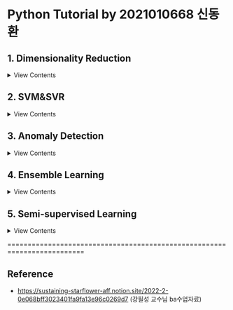 # Python Tutorial by 2021010668 신동환

## 1. Dimensionality Reduction
<details>
    <summary> View Contents </summary>

  * 차원축소의 목적: 불필요한 데이터를 제거하여 복잡도를 낮추면서 성능을 유지, computation power 절감

  * 차원축소 기법의 종류
  ![image](https://user-images.githubusercontent.com/77199749/195138151-b06862d6-5887-42c5-b660-7b9d6816f127.png)

  * Genetic Algorithm
  ![image](https://user-images.githubusercontent.com/77199749/195138246-bb82f29a-2246-4db7-a469-3672852b8b72.png)

  * PCA vs. MDS
  ![image](https://user-images.githubusercontent.com/77199749/195138319-51de7065-8de3-4616-9dbb-e8a9b7548cc9.png)

</details>

## 2. SVM&SVR
<details>
    <summary> View Contents </summary>
    
  * Support Vector Machine(SVM): 마진을 극대화하는 초평면활용 분류기
  ![image](https://user-images.githubusercontent.com/77199749/195419556-907a0536-c7e5-4352-aecd-09477dc94630.png)

  * SVM 4 Cases
  ![image](https://user-images.githubusercontent.com/77199749/195419669-c1fcbe7a-acff-405e-923c-e78a1c3cc051.png)

  * SVM Case1: Linear&Hard Margin
  ![image](https://user-images.githubusercontent.com/77199749/195419851-e0627d18-2c57-452e-9665-a03dd14653a9.png)

  * Support Vector Regression: "𝝐-tube"를 가진 회귀 추정식
  ![image](https://user-images.githubusercontent.com/77199749/195420076-533c14b2-9dbb-4476-a847-50e36ca8ff15.png)

</details>


## 3. Anomaly Detection
<details>
    <summary> View Contents </summary>
    
  * Anomaly Detection: "이상치" 탐지 기법
  
  * Novel Data: 이상치 데이터이지만, 긍정적인 의미로 사용됨. 데이터의 본질적 특성은 같지만, 유형이 다른 관측치(돌연변이 등)
  * Anomaly Data: 이상치 데이터이지만, 부정적인 의미로 사용됨.  대부분의 데이터와 특성이 다른 관측치(불량 등)
  * Outlier Data: 이상치 데이터, 대부분의 데이터와 본질적인 특성이 다른 관측치(미완성제품 등)

  * Anomaly Detection vs Classification
    : 아래 그림처럼, 이상치 탐지는 데이터의 불균형이 심하고 minority class의 개수가 정량적으로 매우 적을 때 사용한다.
  ![image](https://user-images.githubusercontent.com/77199749/201830267-fb474e19-cad8-43e5-baef-ef2061d4bcc4.png)

  * Density-based Anomaly Detection: 주어진 데이터를 바탕으로 각 객체들이 생성될 확률을 추정하여 새로운 데이터가 생성될 확률이 낮을 경우 이상치로 판단함.

  * 아래의 4가지 밀도기반 이상치 탐지기법들을 소개함
      1. Single Gassusian -> parametric기법으로,

          * 모든 데이터가 '하나'의 가우시안(정규)분포로부터 생성됨을 가정함.
          * 학습은 정상데이터들의 가우시안분포의 평균(mu)과 공분산(var)행렬을 추정하며 이루어짐
          * 테스트는 새로운 데이터가 생성확률이 낮으면 이상치, 높으면 정상으로 구분함

          ![image](https://user-images.githubusercontent.com/77199749/201831498-e5f60dac-f6dd-48ca-8dfc-a87052a7b745.png)
          
          * 결과해석: Gaussian 기법은 추정이 간단하며 학습기간이 짧고, 적절한 threshold(epsilon)를 분포로부터정할 수 있다. 위 그림에서 보이는 것처럼 epsilon값을 줄일 수록 이상치의 개수(빨간색)가 증가하고, epsilon값을 늘릴 수록 이상치의 개수(빨간색)가 줄어드는 것을 알 수 있었다.


      2. Gaussian Mixture -> parametric기법

          * 여러가지의 가우시안(정규)분포로부터 데이터가 생성됬음을 가정함
          * Expectation-Maximization(EM)알고리즘을 통해, 각 가우시안분포의 중심점(조건확률)이 끝날때까지 반복함

          ![image](https://user-images.githubusercontent.com/77199749/201831111-2db4a24c-176a-4217-a45d-0235391c3cad.png)
          
          * 결과해석: Mixture of Gaussian 기법은 Single Gaussian기법을 보완하여, multi Gaussian분포를 추정해, 좀 더 유연하고 복잡한 boundary를 만들 수 있게 된다. 위 그림처럼, 5개의 클러스터가 있을 때에도 다수군집의 확률분포를 구분할 수 있도록 만든다. 

      3. Parzen Window Density Estimation -> non-parametric기법
          * 위 가우시안기법들은 데이터가 특정분포를 따른다고 가정하지만, 파젠 윈도우 기법에선 데이터가 특정분포를 따른다고 가정하지 않음 ==> non-parametric기법
          * 확률밀도를 추정할 때, 데이터의 수는 고정되어 있으므로 적절한 V(부피)를 찾는 문제로 귀결되지만, 파젠 윈도우 기법에선 V(부피)를 고정하고, "k(V안에 포함되는 데이터 수)"를 찾음 ==> 커널 밀도 추정

          ![image](https://user-images.githubusercontent.com/77199749/201831516-db5a7a33-4329-45b0-a5c7-875c601b031d.png)

          * 결과해석: 커널을 활용한 파젠윈도우 기법은 parametric한 가우시안기법들과 다르게, 특정분포를 따른다고 가정하지 않아 더욱 유연하고 섬세한 boundary를 생성 할 수 있다. 특별히, smoothing (window width) parameter h를 사용해 밀도 분포를 조정할 수 있다.


      4. Local Outlier Factor(LoF) -> non-parametric기법
          * 이상치 스코어를 산출 할때, "주변부"의 밀도도 같이 고려하여 이상여부를 나타내고자함
          * 특정 데이터 주변 밀도가 작지만, 주변부 데이터들은 밀도가 높을때 --> 이상치라고 판단함

          ![image](https://user-images.githubusercontent.com/77199749/201831541-1e7cd125-89aa-4297-b7d6-4c9a65e60f43.png)
          
          * 결과해석: LoF는 위 설명드린 3가지 기법과 다르게 특정 데이터의 '주변부 밀도'를 고려한다는점에서 큰 차이점이 있다. 위 그림에서 볼 수 있듯이, 가장자리에 위치하여 주변부밀도가 작은 데이터포인트들을 이상치라고 판단하는것을 알 수 있다. 특정 이상치를 정제하는데에 있어선 좋은 detection방안이 될 수 있을것이다.


  * Model-based Anomaly Detection: 주어진 정상데이터만으로 각 모델들을 학습하여, 새로운 데이터가 들어왔을 때 각 모델의 기준에 부합하지 않는 데이터들을 이상치라 판단함.
  
  * 아래의 3가지 모델기반 이상치 탐지기법들을 소개함
    1. Auto-Encoder
        * 이미지 데이터(예시)를 넣었을 때, 똑같은 이미지를 복원해내는 NN모델
        * 이 때, 정상치만을 학습시켜 weight값을 저장하고 새로운 이상치가 들어왔을때 복원error값이 높아지므로, 복원이 잘 안될 수록 이상치로 판단
        
        ![image](https://user-images.githubusercontent.com/77199749/201831412-ec22f679-70cc-4d8b-8317-4211a7a14235.png)
        
        * 결과해석: Auto-encoder는 인코더단에서 압축한 latent vector를 decoder단에서 생성해내는 모델이다. 그림'outlier-score'그림을 통해 극히 outlier-score가 높은 데이터들을 통해 이상치를 탐지할 수 있었다. 또한 'Combination by average'그림을 통해 3개의 모델을 동시에 사용하고 이를 정규화함으로써 조금 더 정제된 Anomaly_score를 얻을 수 있다.
    
    
    2. One Class Support Vector Machine(OCSVM)
        * Threshold(임계치)가 아닌 "boundary"를 사용하여 이상치 여부를 판단함
        * OCSVM은 원점으로부터의 거리들을 사용하여 "초평면 boundary"를 만들고, 이를 기준으로 이상치 여부를 판단
        (참고)
        * SVDD과 OCSVM의 공통점은, 모두 threshold(임계치)가 아닌 boundary를 생성하여 이상치여부를 구분하는 것임
        * 차이점은, "boundary의 형태와 중심점"이 다름
        * OCSVM에선 초평면을 활용하였다면, SVDD에선 "초구 boundary"를 사용하며 "원점이 중심이 아니어도 무방"함

        ![image](https://user-images.githubusercontent.com/77199749/201831461-7e44eced-05fe-4b6f-b4de-3f99e07a17b7.png)
        
        * 결과해석: 일반적인 선형분류기인 SVM과 다르게 비선형성을 더한 OCSVM으로 원점으로부터 떨어진 거리로 초평면을 만들고 데이터들을 정상/이상치로 분류하는 성능이 그림에서처럼 눈에 띠게좋았다. 여러 데이터들 속에 포함되어 있는 데이터가 이상치일땐, 분류하기 어렵지만 위 그림처럼 경계면에서 발생하는 이상치는 threshold를 정하여 분류됨을 볼 수 있다.

    3. Isolation Forest
        * Forest라는 단어에서 알 수 있듯이, 분기를 하면서 이상치여부를 따지는 tree구조의 모델임
        * 이 때, 소수 범주(이상치)는 개체수가 적을 것이므로 적은 분기만으로 고립이 가능하다는 가정
        * 따라서, 고립시키는데에 많은 분기가 필요하면 정상, 적은 분기가 필요하다면 이상치데이터로 판단함

        ![image](https://user-images.githubusercontent.com/77199749/201831471-541147c9-d165-422a-bfd3-cdffad30a401.png)

        * 결과해석: Isolation Forest는 Forest의 장점을 이상치 탐지에 잘 녹여내었다고 볼 수 있다. 위 그림에서 처럼, 분기 수가 많이 필요없는 이상치 데이터들은 전부 이상치로 잘 분류되어지고, 분기가 많이 필요한, 즉 정상 데이터들은 정상으로 분류됨을 볼 수 있다. 여러개의 밀집된 군집이 형성되어 있을 때 사용하면 효과적인 이상치 탐지 성능을 볼 수 있을 것이다.

  
</details>

## 4. Ensemble Learning
<details>
    <summary> View Contents </summary>
    
  * Ensemble: 개별 알고리즘들을 적당히 잘 섞어 놓으면 어떨까? 라는 motivation에서 출발
  
  * 모델학습 및 오류
    * 모델이란, 주어진 하나의 샘플 집합으로부터 데이터 생성 함수를 추론하는 것임
    * 모델에 의한 오류는 편향(Bias)와 분산(Variance)로 구분 될 수 있음
    * 편향(Bias): 평균적으로 얼마나 “정확한“ 추정이 가능한지에 대한 측정 지표
    * 분산(Variance): 개별 추정이 얼마나 “차이”가 크게 나타나는지에 대한 측정 지표
    
  * 모델 구분
    * 분산이 낮고, 편향이 높음 --> Boosting
    * 편향이 낮고, 분산이 높음 --> Bagging
    
    ![image](https://user-images.githubusercontent.com/77199749/204252620-980730d0-54b9-4714-8cbc-3caa5f279e79.png)




  * Bagging : Bootstrap Aggregating의 약자로, 각  모델에 다른 학습데이터 셋을 이용해 결과값을 취합하는 앙상블 기법

  * 아래 Bagging기반 앙상블 기법을 소개함
      1. Random Forest

          * Random Forests란, 다수의 decision tree모델에
          * 동일하지 않은 데이터셋(크기는 동일, 중복가능)을 '독립적'으로 학습 시킨 후
          * 결과를 majority voting과 같이 취합하는 모델임
          * bagging의 대표적인 모델이라 할 수 있음
    
            ![image](https://user-images.githubusercontent.com/77199749/204252497-deeca3ea-1cbd-4974-8a6e-71cd70b96e96.png)


          
          * 결과해석: 하나의 decision tree로는 overfitting이 쉽게 일어날 수 있지만, 다수의 tree모델을 사용하여 각기 다른 데이터셋으로 학습을 시켜 일반화된 tree를 만들었음. 앙상블 모델로, 여러개의 형성된 tree모델에 새로운 데이터를 통과시키며, 각 트리가 분류한 결과에서 voting을 실시하여 가장 많이 득표한 결과를 최종 분류 결과로 선택함. 또한, Information Gain(IG)과 Gini impurity를 기준으로 split을 진행하여 비교한 결과, 분류 정확도와 error카운트수가 동일한것으로 보아, 붓꽃 데이터와 같이 단순데이터에 대해선 큰 차이가 없음을 확인하였다.


  * Boosting: Boosting은 오분류된 데이터에 집중해 더 많은 가중치를 주는 ensemble 기법으로, 특징은, 각 모델이 서로에게 dependent(model guided)한 성질을 지녀 다양성 측면에서 explicit함
  
  * 아래의 4가지 Boosting기반 앙상블 모델들을 소개함
    1. Adaptive Boosting(AdaBoost)
        * AdsBoost에선 이전단계에서의 단점을 데이터분포에 반영시키면서 모델의 성능을 향상시킴.
        * 가장 기본적인 AdabBoost의 base learner(estimator)는 depth가 1인 DecisionTree임
        * 분기횟수(depth)를 증가시키고,
        * 추정횟수(n_estimators)를 증가시키면서 비교 실험하였음
        
        ![image](https://user-images.githubusercontent.com/77199749/204252879-498089dc-f8f5-4e19-9223-7ab93108c6be.png)
        
        * 결과해석: AdaBoost를 통해 boosting의 기본적인 개념은 이전 단계에서 맞추지 못한 데이터들의 영향력을 키워 다음 단계에서 더 잘 맞추게 유도하는 것임을 알았다. Tree계열의 모델을 base model로 할때에는 주로 depth(leaf노드까지의 분기수라고 이해하면 편함)를 깊게하고 추정횟수를 더 많이 하는것이 성능이 제일 좋은 것을 확인하였다.
    
    
    2. Gradient Boosting Machine(GBM)
        * AdaBoost와 비슷한 boosting 계열의 모델이지만,
        * GBM에선 가중치 업데이트를 Gradient Descent를 이용해 회귀모형의 잔차를 예측하는 모델임
        * AdaBoost에선 전 단계의 단점이 '데이터의 선택확률'에 반영되지만,
        * GBM에선 '잔차'를 구하는 '손실함수의 gradient'에 반영됨

        ![image](https://user-images.githubusercontent.com/77199749/204253044-f7194157-9d87-4f5d-876f-61097fed4654.png)
        
        * 결과해석: AdaBoost와 동일한 조건(max_depth = 10, n_estimator=100)으로 진행하였을때보다 성능이 '9%'이상 향상된 것을 볼 수 있다. 단순히 데이터의 분포를 바꾸어가며 boosting을 하는 것 보단, 손실함수의 gradient에 반영하여 모델을 훈련시키는 것이 해당 데이터에선 보다 효과적임을 알았다. 그러나, 시간적인 측면을 보자면 AdaBoost에 비해 '8.8배 오래'걸리는 것은 충분히 고려해야할 사항이다. 추가로, GBM내에서 성능을 향상시키고자 tree의 depth를 2배로 증가시켜 20을 만들고 반복횟수를 100에서 50회로 낮추어 진행을 한 결과, 성능이 오히려 감소되었다. 특정데이터에서 tree의 depth를 높게 잡는 것이 더 정확한 분류가 가능한 것이라 예상하였으나, 과적합으로 인한 정확도 감소를 보였다.

    3. XGBoost
        * GBM은 위 실험에서 알 수 있듯이, Adaboost보다 100배의 시간이 걸리고, 과적합의 이슈가 있었음
        * 이러한 단점을 보완하기 위해 XGBoost가 탄생함
        * 전역을 탐색한 분기점이 아니라, 'locally 최적split을 찾으므로' GBM 보다 빠르고
        * 과적합을 방지하기 위해 규제를 포함시킴

        ![image](https://user-images.githubusercontent.com/77199749/204253112-8b2834b8-9fb3-4a73-bd41-3843537f5f17.png)

        * AdaBoost와 동일한 조건(max_depth = 10, n_estimator=100)으로 진행하였을때보다 성능이 '7%' 향상된 반면 GBM보단 '2% 낮은 성능'을 보인다. GBM처럼 gradient의 값을 반영시켜 잔차를 줄이는 것은 동일하나,전역을 탐색하여 분기점을 찾지 않고, 분할된 데이터셋에서 최적의 분기점을 찾는 것이 차이점이다. 이를 통해 XGBoost는 GBM에 비해 '200배 이상 빠르게' 훈련 및 테스트 된다.    

    
    4. LightGBM
        * GBM에서 출발한 알고리즘으로, 두가지의 관점을 제시한다
        * 1.Gradient-based One-slide Sampling(GOSS): 정보량이 적은것은 제외하고 학습을 진행하자
        * 2.Exclusive Feature Bundling(EFB): 변수들을 합치자
        * leaf-wise tree growth로, tree를 수평이 아닌 '수직'으로 확장하여 leaf node의 개수를 정함
        * LightGBM의 리프 중심 트리 분할 방식은 트리의 균형을 맞추지 않고, 최대 손실 값(max delta loss)을 가지는
        * 리프 노드를 지속적으로 분할하면서 트리의 깊이가 깊어지고 비대칭적인 규칙 트리가 생성됨

        ![image](https://user-images.githubusercontent.com/77199749/204253228-215111e1-80da-4773-8399-75b1ea42bfc7.png)

        * 결과해석: AdaBoost와 동일한 조건(max_depth = 10, n_estimator=100)으로 진행하였을때보다 성능이 '9%'향상되었으며, GBM보단 '0.2% 낮은 성능'으로 거의 비슷해 보인다. GBM과 gradient의 값을 반영시켜 잔차를 줄이는 것은 동일하나, light라는 이름이 붙은 만큼 피쳐를 병합해 데이터크기를 작게 만들어 메모리를 적게 차지하고 이를 통해 LightGBM은\는 GBM에 비해 '170배 이상 빠르게' 훈련 및 테스트 된다. 추가로, learning_rate를 0.1에서 0.01로 감소한 결과를 보면 gradient의 감소가 천천히 일어나 성능이 더 떨어지는 것을 볼 수 있다. local에 빠질 우려가 있어 낮추었으나, 0.1이 이번데이터엔 더 적절한 learning rate값임을 알 수 있었다.

    5. CatBoost
        * GBM에서 출발한 알고리즘으로, 'Categorical'데이터의 boosting을 수행하는 모델임
        * Issue 1.Predcition Shift: 후반으로 갈수록 초반에 만들어진 모델에 영향을 많이 받는 문제가 발생함
            --> 그 이유는, 동일한 데이터가 여러번 중복학습되기 때문임.
            (Solution): Ordered Boosting: oblivious tree(대칭)구축하고, 제한적인 데이터를 학습에 사용하게 함
                이떄, 각 데이터들에 대해 leaf value와 gradient에 대한 코사인 유사도를 계산해 loss로 사용함!!
        * Issue 2.Target Leakage: 2번째 문제는 카테고리변수들은 one-hot encoding을 통해 변환이 되는데 y값은 그대로 유지되는 문제가 발생함
            (Solution): Ordered Target Statistics: 사전확률값을 도입한 ordered target statistics를 사용하며,
                rare한 noisy categories들의 부정적인 효과를 제거함

        ![image](https://user-images.githubusercontent.com/77199749/204253276-c0af524e-a05a-45a8-8ccb-f079e9ba6096.png)

       * 결과해석: AdaBoost와 동일한 조건(max_depth = 10, n_estimator=100)으로 진행하였을때보다 성능이 '6%' 향상되었으며, GBM보단 '3% 낮은 성능'을 보인다. GBM의 target leakage와 prediction shift 문제점을 보완한 모델이 바로 이 CatBoost이다. 해당 데이터에선 값들이 모두 0과1로만 이루어져 있기 때문에 categorical한 데이터임에도 성능이 더 낮게 나왔음을 볼 수 있다. 데이터의 수가 많고 binary값이 아닌  데이터를 실험한 결과에선 CatBoost의 성능이 더 좋게 나을 수 있다고 기대해본다.  마지막으로, CatBoost는 GBM에 비해 '15배 이상 빠르게' 훈련 및 테스트 되는 것을 볼 수 있다.
    
    * 최종실험결과비교(정확도 높은순, base_learner: tree, max_depth=10, n_estimator=100)
    
        1.GBM 정확도: 81.5988%
        
        2.LightGBM 정확도: 81.3995%
        
        3.XGBoost 정확도: 79.5626%
        
        4.CatBoost 정확도: 78.5876%
        
        5.AdaBoost 정확도: 72.4790%
        

  
</details>


## 5. Semi-supervised Learning
<details>
    <summary> View Contents </summary>
    
  * Semi-supervised Learning
    * 실제 데이터들은 label data가 적고, unlabeled data가 많아서 때 사용가능한 기법임
    * 이 때 labeled data에 대해선 supervised loss를 사용하나 unlabeled data에 대해선 unsupervised loss를 사용함
    * 목표는 unlabeled data로 산출된 x와 그 데이터의 변형된 값에 의해 산출된 x_hat의 차이가 최소화되는 모델을 구축하는 것임
    * 준지도학습은 크게 두가지로 나눌 수 있음
    
  
      1. Consistency Regularization
        * 일관성 제약 관점에서 접근함
        * Unlabled data들끼리의 분포나 결과값을 가지고 일관성을 유지하는 방향으로 학습함


      2. Holisitic Methods
        * 종합적인 관점에서 접근함
        * 여러 semi-supervised learning 기법들을 통합하고 Mixup data augmentation을 적용하여 학습함
    


  * 아래 Consistency Regularization기반 기법들을 소개함
      1. 𝚷−Model

          * 2015년 출시된 Ladder Network에선 Layer-wise latent vector들의 consistency를 고려하였다면,
          * 파이모델에선, latent vector가 아닌 Output vector들의 consistency를 고려함
          * 하나의 FFN(Feed-Forward Neural Network)에 2번의 Perturbation(변형)을 적용함
          * Supervised loss: Cross Entropy
          * Unsupervised loss: MSE 
          * Total loss = Cross Entropy + w*MSE
          
          
          
          ![image](https://user-images.githubusercontent.com/77199749/209635145-558c64fb-c55b-4cdc-b268-258597c9dca4.png)

          
          
      2. Temporal Ensemble

          * 파이모델의 한계점이 ‘single network＇이었기 때문에,
          * Multiple previous network evaluation의 예측 값들을 앙상블 prediction으로 취합함
          * Teacher 모델의 Output이 불안정(noisy)하므로, EMA로 누적해 안정성을 높임
          * (단점) Epoch마다 데이터 Z를 보관할 용량이 필요함 <-- 누적된 벡터값이 Z에 저장
          
          
          
          ![image](https://user-images.githubusercontent.com/77199749/209634856-e0eca228-ca59-40ab-b469-25c92ca99756.png)

        
          
      3. Mean Teacher

          * 새로 학습된 정보는 각 epoch당 한 번만 업데이트되기 때문에 느린 속도로 학습에 반영됨
          * 파이모델 에선, 같은 모델(구조)이 teacher와 student의 역할을 모두 감당함 --> 오분류될 확률이 높음
          * 따라서, 파이모델과 다르게 target의 quality가 개선되어야 함!
          * 개선 방법: perturbations을 신중히 함 or teacher model을 student와 다른 모델을 사용
    
    
    
          ![image](https://user-images.githubusercontent.com/77199749/209635382-08441dfa-fef6-45fb-a469-8c790bc1e830.png)

          


         
          
      4. Dual Students

          * 학습을 무수히 반복하였을 때, teacher model은 student model로 수렴하게 될 것임
          * 어떠한 biased & unstable predictions들도 다 student model로 수행되기 때문
          * (해결책) EMA teacher 모델이 다른 student 모델로 대신 되어야함! Teacher를 없애자!!
          
     
          
          ![image](https://user-images.githubusercontent.com/77199749/209633956-0eec198e-1d7d-4bed-b2cf-3a866c5e7554.png)


          
          
      5. FastSWA(Stochastic Weight Averaging)

          * (파이모델과 mean teacher의 한계점1) 중요한 단계들을 훈련이 끝나갈 때에 weight space에서 벌어짐.
          * (파이모델과 mean teacher의 한계점2) 또한, 훈련이 끝나 갈 때즈음, flat region이 생김 --> 훈련 막바지에도 다양한 predictions값을 산출
          * (Resolution) Cyclic learning rate을 사용하여 가중치를 평균냄: Stochastic Weight Averaging(SWA)
          * 몇번의 epoch이 지나면, learning rate를 바꾸어서 학습을 several cycles동안 반복함
          * (SWA) Cycle의 마지막 weight값(=learning rate의 최소값)을 저장하고 평균내서 사용함
          * (Fast-SWA) 한 Cycle내 여러 개의 weight값들을 저장하고 평균내서 사용함![image](https://user-images.githubusercontent.com/77199749/209634374-ff0c971d-1ff6-4235-97c7-76e6bfa01e8d.png)



          
          ![image](https://user-images.githubusercontent.com/77199749/209634228-c69b5103-6399-49a1-aece-78523206636f.png)
    
    
    
          ![image](https://user-images.githubusercontent.com/77199749/209634711-d2db1e60-d193-4dd7-9073-166dd9de7c6b.png)
        

          
          
       6. Virtual Adversarial Training(VAT)

          * 적대적 학습(Adversarial training)기법을 활용해 모델이 가장 취약한 방향으로 학습
          * 모델의 강건성을 높임
          * 원본이미지와 적대적학습 이미지의 loss값을 통하여 학습함
    
    
          ![image](https://user-images.githubusercontent.com/77199749/209635561-402803a8-e0dc-4c30-aa40-ac44b4bc38da.png)
    
    
    
          ![image](https://user-images.githubusercontent.com/77199749/209635597-cc08cddc-4f6f-47f8-a736-181f69984c91.png)


          
          
          

   


    * 최종실험결과비교(정확도 높은순, dataset: CIFAR10, batch_size = 256)
    
        1.VAT 정확도: 65.07% (0.597 iter/sec)
        
        2.Mean Teacher 정확도: 59.29% (0.759 iter/sec)
        
        3.Pi-Model 정확도: 59.14% (0.886 iter/sec)
        
        ** 결과해석:
        먼저, CIFAR-10 데이터셋을 활용하여 동일한 파라미터로 실험
    
        
        3가지 모델의 trainable parameter는 1467610로 고정하였으므로, 작은 노이즈에 취약하지 않은 강건한 모델인 VAT의 성능이 가장 높은 것을 볼 수 있다. teacher와 student를 분리하여 학습한 mean teacher는 속도와 성능 면에서 pi-model에 비해 증가하였으나, VAT처럼 큰 변화는 없었다. 일관성 제약의 접근을 고려하였을 때, 이미지들의 분류성능을 가장 높일 수 있는 준지도 학습 모델은 VAT인 것을 속도와 성능면에서 모두 확인 할 수 있었다.
        
        
        

    * 최종실험결과비교(정확도 높은순, dataset: MNIST, batch_size = 64)
    
        1.Mean Teacher 정확도: 99.38%
        
        2.Temporal Ensemble 정확도: 95.20%
        
        ** 전체 결과해석:
        먼저, MNIST 데이터셋을 활용하여 동일한 파라미터로 실험    
    
        
        Temporal Ensemble에선 output이 불안정하여 EMA(Exponential moving average)로 누적하여 안정성을 높인 것을 택하였지만, mean teacher에서는 teacher와 student를 각각 지정해 'student의 가중치를 EMA하여 teacher에 사용'하였다. 결과에서도 볼 수 있듯이, Temporal Ensembling의 주요 기법인 output의 평균값을 적용하는 것보다, Mean teacher처럼, teacher와 student를 지정하여서 학습하게 하는 것이 메모리의 부담도 적고 속도와 성능면에서 뛰어난 것을 알 수 있었다.
        

  
</details>
    
=========================================================================
## Reference
- https://sustaining-starflower-aff.notion.site/2022-2-0e068bff3023401fa9fa13e96c0269d7 (강필성 교수님 ba수업자료)

